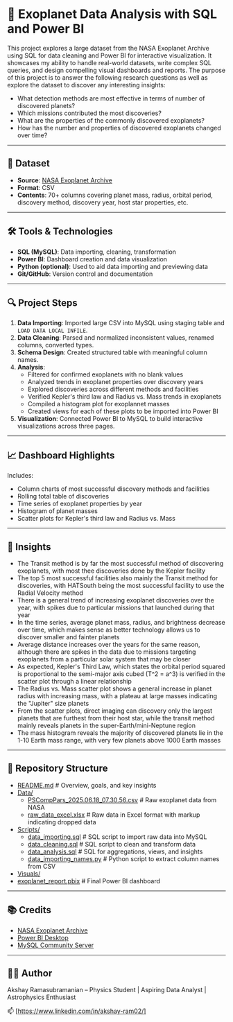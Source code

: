 # 🌌 Exoplanet Data Analysis with SQL and Power BI

This project explores a large dataset from the NASA Exoplanet Archive using SQL for data cleaning and Power BI for interactive visualization. It showcases my ability to handle real-world datasets, write complex SQL queries, and design compelling visual dashboards and reports. The purpose of this project is to answer the following research questions as well as explore the dataset to discover any interesting insights:

- What detection methods are most effective in terms of number of discovered planets?
- Which missions contributed the most discoveries?
- What are the properties of the commonly discovered exoplanets?
- How has the number and properties of discovered exoplanets changed over time?


---

## 📂 Dataset

- **Source**: [NASA Exoplanet Archive](https://exoplanetarchive.ipac.caltech.edu)
- **Format**: CSV
- **Contents**: 70+ columns covering planet mass, radius, orbital period, discovery method, discovery year, host star properties, etc.

---

## 🛠 Tools & Technologies

- **SQL (MySQL)**: Data importing, cleaning, transformation
- **Power BI**: Dashboard creation and data visualization
- **Python (optional)**: Used to aid data importing and previewing data
- **Git/GitHub**: Version control and documentation

---

## 🔍 Project Steps

1. **Data Importing**: Imported large CSV into MySQL using staging table and `LOAD DATA LOCAL INFILE`.
2. **Data Cleaning**: Parsed and normalized inconsistent values, renamed columns, converted types.
3. **Schema Design**: Created structured table with meaningful column names.
4. **Analysis**:
    - Filtered for confirmed exoplanets with no blank values
    - Analyzed trends in exoplanet properties over discovery years
    - Explored discoveries across different methods and facilities
    - Verified Kepler's third law and Radius vs. Mass trends in exoplanets
    - Compiled a histogram plot for exoplannet masses
    - Created views for each of these plots to be imported into Power BI
5. **Visualization**: Connected Power BI to MySQL to build interactive visualizations across three pages.

---

## 📈 Dashboard Highlights

Includes:
- Column charts of most successful discovery methods and facilities
- Rolling total table of discoveries
- Time series of exoplanet properties by year
- Histogram of planet masses
- Scatter plots for Kepler's third law and Radius vs. Mass
---

## 🚀 Insights

- The Transit method is by far the most successful method of discovering exoplanets, with most thee discoveries done by the Kepler facility
- The top 5 most successful facilities also mainly the Transit method for discoveries, with HATSouth being the most successful facility to
  use the Radial Velocity method
- There is a general trend of increasing exoplanet discoveries over the year, with spikes due to particular missions that launched during 
  that year
- In the time series, average planet mass, radius, and brightness decrease over time, which makes sense as better technology allows us 
  to discover smaller and fainter planets
- Average distance increases over the years for the same reason, although there are spikes in the data due to missions targeting
  exoplanets from a particular solar system that may be closer
- As expected, Kepler's Third Law, which states the orbital period squared is proportional to the semi-major axis cubed (T^2 = a^3) is verified
  in the scatter plot through a linear relationship
- The Radius vs. Mass scatter plot shows a general increase in planet radius with increasing mass, with a plateau at large masses indicating the 
  "Jupiter" size planets
- From the scatter plots, direct imaging can discovery only the largest planets that are furthest from their host star, while the transit method mainly
  reveals planets in the super-Earth/mini-Neptune region
- The mass histogram reveals the majority of discovered planets lie in the 1-10 Earth mass range, with very few planets above 1000 Earth masses

---

## 📁 Repository Structure

* [README.md](./README.md) # Overview, goals, and key insights
* [Data/](./Data)
  * [PSCompPars_2025.06.18_07.30.56.csv](./Data/PSCompPars_2025.06.18_07.30.56.csv) # Raw exoplanet data from NASA
  * [raw_data_excel.xlsx](./Data/raw_data_excel.xlsx) # Raw data in Excel format with markup indicating dropped data
* [Scripts/](./Scripts)
  * [data_importing.sql](./Scripts/data_importing.sql) # SQL script to import raw data into MySQL
  * [data_cleaning.sql](./Scripts/data_cleaning.sql) # SQL script to clean and transform data
  * [data_analysis.sql](./Scripts/data_analysis.sql) # SQL for aggregations, views, and insights
  * [data_importing_names.py](./Scripts/data_importing_names.py) # Python script to extract column names from CSV
* [Visuals/](./Visuals)
* [exoplanet_report.pbix](./exoplanet_report.pbix) # Final Power BI dashboard


---

## 📚 Credits

- [NASA Exoplanet Archive](https://exoplanetarchive.ipac.caltech.edu)
- [Power BI Desktop](https://powerbi.microsoft.com/)
- [MySQL Community Server](https://dev.mysql.com/downloads/mysql/)

---

## 👨‍💻 Author

Akshay Ramasubramanian – Physics Student | Aspiring Data Analyst | Astrophysics Enthusiast

📫 [https://www.linkedin.com/in/akshay-ram02/]